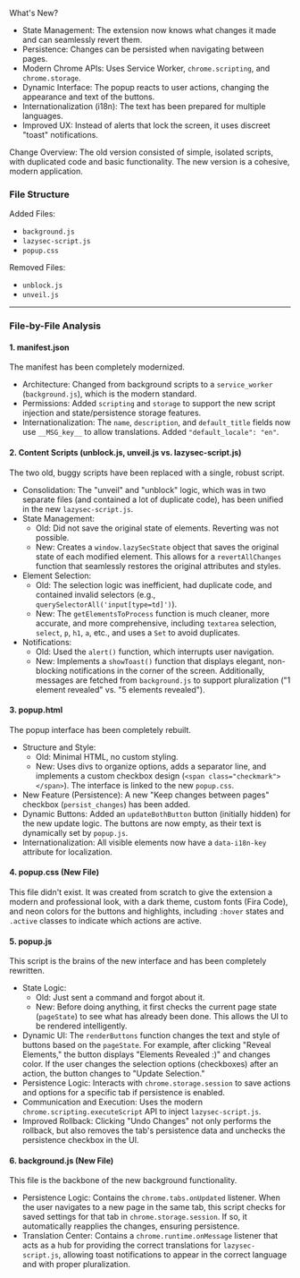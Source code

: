 What's New?

* State Management: The extension now knows what changes it made and can seamlessly revert them.
* Persistence: Changes can be persisted when navigating between pages.
* Modern Chrome APIs: Uses Service Worker, `chrome.scripting`, and `chrome.storage`.
* Dynamic Interface: The popup reacts to user actions, changing the appearance and text of the buttons.
* Internationalization (i18n): The text has been prepared for multiple languages.
* Improved UX: Instead of alerts that lock the screen, it uses discreet "toast" notifications.

Change Overview: The old version consisted of simple, isolated scripts, with duplicated code and basic functionality. The new version is a cohesive, modern application.

### File Structure

Added Files:
* `background.js`
* `lazysec-script.js`
* `popup.css`

Removed Files:
* `unblock.js`
* `unveil.js`

---

### File-by-File Analysis

#### 1. manifest.json

The manifest has been completely modernized.
* Architecture: Changed from background scripts to a `service_worker` (`background.js`), which is the modern standard.
* Permissions: Added `scripting` and `storage` to support the new script injection and state/persistence storage features.
* Internationalization: The `name`, `description`, and `default_title` fields now use `__MSG_key__` to allow translations. Added `"default_locale": "en"`.

#### 2. Content Scripts (unblock.js, unveil.js vs. lazysec-script.js)

The two old, buggy scripts have been replaced with a single, robust script.
* Consolidation: The "unveil" and "unblock" logic, which was in two separate files (and contained a lot of duplicate code), has been unified in the new `lazysec-script.js`.
* State Management:
    * Old: Did not save the original state of elements. Reverting was not possible.
    * New: Creates a `window.lazySecState` object that saves the original state of each modified element. This allows for a `revertAllChanges` function that seamlessly restores the original attributes and styles.
* Element Selection:
    * Old: The selection logic was inefficient, had duplicate code, and contained invalid selectors (e.g., `querySelectorAll('input[type=td]')`).
    * New: The `getElementsToProcess` function is much cleaner, more accurate, and more comprehensive, including `textarea` selection, `select`, `p`, `h1`, `a`, etc., and uses a `Set` to avoid duplicates.
* Notifications:
    * Old: Used the `alert()` function, which interrupts user navigation.
    * New: Implements a `showToast()` function that displays elegant, non-blocking notifications in the corner of the screen. Additionally, messages are fetched from `background.js` to support pluralization ("1 element revealed" vs. "5 elements revealed").

#### 3. popup.html

The popup interface has been completely rebuilt.
* Structure and Style:
    * Old: Minimal HTML, no custom styling.
    * New: Uses divs to organize options, adds a separator line, and implements a custom checkbox design (`<span class="checkmark"></span>`). The interface is linked to the new `popup.css`.
* New Feature (Persistence): A new "Keep changes between pages" checkbox (`persist_changes`) has been added.
* Dynamic Buttons: Added an `updateBothButton` button (initially hidden) for the new update logic. The buttons are now empty, as their text is dynamically set by `popup.js`.
* Internationalization: All visible elements now have a `data-i18n-key` attribute for localization.

#### 4. popup.css (New File)

This file didn't exist. It was created from scratch to give the extension a modern and professional look, with a dark theme, custom fonts (Fira Code), and neon colors for the buttons and highlights, including `:hover` states and `.active` classes to indicate which actions are active.

#### 5. popup.js

This script is the brains of the new interface and has been completely rewritten.
* State Logic:
    * Old: Just sent a command and forgot about it.
    * New: Before doing anything, it first checks the current page state (`pageState`) to see what has already been done. This allows the UI to be rendered intelligently.
* Dynamic UI: The `renderButtons` function changes the text and style of buttons based on the `pageState`. For example, after clicking "Reveal Elements," the button displays "Elements Revealed :)" and changes color. If the user changes the selection options (checkboxes) after an action, the button changes to "Update Selection."
* Persistence Logic: Interacts with `chrome.storage.session` to save actions and options for a specific tab if persistence is enabled.
* Communication and Execution: Uses the modern `chrome.scripting.executeScript` API to inject `lazysec-script.js`.
* Improved Rollback: Clicking "Undo Changes" not only performs the rollback, but also removes the tab's persistence data and unchecks the persistence checkbox in the UI.

#### 6. background.js (New File)

This file is the backbone of the new background functionality.
* Persistence Logic: Contains the `chrome.tabs.onUpdated` listener. When the user navigates to a new page in the same tab, this script checks for saved settings for that tab in `chrome.storage.session`. If so, it automatically reapplies the changes, ensuring persistence.
* Translation Center: Contains a `chrome.runtime.onMessage` listener that acts as a hub for providing the correct translations for `lazysec-script.js`, allowing toast notifications to appear in the correct language and with proper pluralization.
